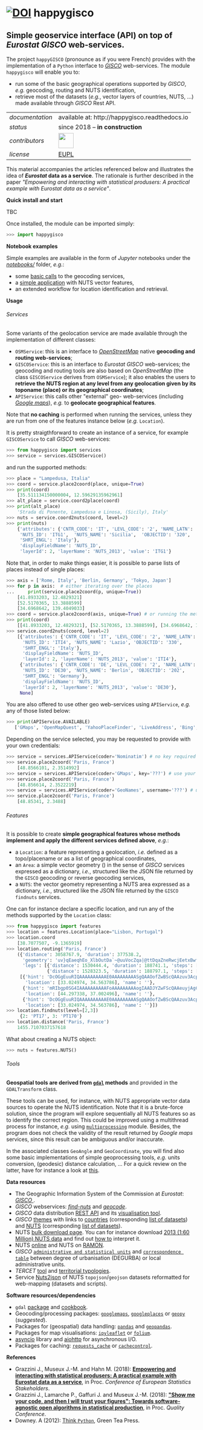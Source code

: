 [![DOI](https://zenodo.org/badge/125985870.svg)](https://zenodo.org/badge/latestdoi/125985870) 
happygisco
=========

Simple geoservice interface (API) on top of _Eurostat_ _GISCO_ web-services.
---

 The project `happyGISCO` (pronounce as if you were French) provides with the implementation of a `Python` interface to [_GISCO_](http://ec.europa.eu/eurostat/web/gisco) web-services. The module `happygisco` will enable you to:
 
 * run some of the basic geographical operations supported by _GISCO_, *e.g.* geocoding, routing and NUTS identification,
 * retrieve most of the datasets (*e.g.*, vector layers of countries, NUTS, ...) made available through _GISCO_ Rest API.

<table align="center">
    <tr> <td align="left"><i>documentation</i></td> <td align="left">available at: http://happygisco.readthedocs.io</td> </tr> 
    <tr> <td align="left"><i>status</i></td> <td align="left">since 2018 &ndash; <b>in construction</b></td></tr> 
    <tr> <td align="left"><i>contributors</i></td> 
    <td align="left" valign="middle">
<a href="https://github.com/gjacopo"><img src="https://github.com/gjacopo.png" width="40"></a>
</td> </tr> 
    <tr> <td align="left"><i>license</i></td> <td align="left"><a href="https://joinup.ec.europa.eu/sites/default/files/eupl1.1.-licence-en_0.pdfEUPL">EUPL</a> </td> </tr> 
</table>

This material accompanies the articles referenced below and illustrates the idea of **_Eurostat_ data as a service**. The rationale is further described in the paper _"Empowering and interacting with statistical produsers: A practical example with Eurostat data as a service"_.

**Quick install and start**

TBC

Once installed, the module can be imported simply:

```python
>>> import happygisco
```

<!-- .. ` ok, I just added that here for a clean editing of code blocks in Xcode... sorry this is useless! -->

**Notebook examples**

Simple examples are available in the form of _Jupyter_ notebooks under the [_notebooks/_](https://github.com/eurostat/happyGISCO/tree/master/notebooks) folder, *e.g.*:

* some [basic calls](http://nbviewer.jupyter.org/github/eurostat/happyGISCO/blob/master/notebooks/example_GISCO_services.ipynb) to the geocoding services,
* a [simple application](http://nbviewer.jupyter.org/github/eurostat/happyGISCO/blob/master/notebooks/example_GISCO_features.ipynb) with NUTS vector features,
* an extended workflow for location identification and retrieval. 

**Usage**

###### Services

Some variants of the geolocation service are made available through the implementation of different classes:

* `OSMService`:  this is an interface to [_OpenStreetMap_](https://www.openstreetmap.org)  native **geocoding and routing web-services**;
* `GISCOService`: this is an interface to _Eurostat_ _GISCO_ web-services; the geocoding and routing tools are also based on _OpenStreetMap_ (the class `GISCOService` derives from `OSMService`); it also enables the users to **retrieve the NUTS region at any level from any geolocation given by its toponame (place) or its geographical coordinates**;
* `APIService`: this calls other "external" geo- web-services (including  [_Google maps_](https://cloud.google.com/maps-platform/)), *e.g.* to **geolocate geographical features**.

Note that **no caching** is performed when running the services, unless they are run from one of the features instance below (*e.g.* `Location`).

It is pretty straigthforward to create an instance of a service, for example `GISCOService` to call _GISCO_ web-services:

```python
>>> from happygisco import services
>>> service = services.GISCOService()
```

<!-- .. ` -->
and run the supported methods:
 
```python
>>> place = "Lampedusa, Italia"
>>> coord = service.place2coord(place, unique=True)
>>> print(coord)
    [35.511134150000004, 12.59629135962961]
>>> alt_place = service.coord2place(coord)
>>> print(alt_place)
    'Strada di Ponente, Lampedusa e Linosa, (Sicily), Italy'
>>> nuts = service.coord2nuts(coord, level=2)
>>> print(nuts)
    {'attributes': {'CNTR_CODE': 'IT', 'LEVL_CODE': '2', 'NAME_LATN': 'Sicilia',
     'NUTS_ID': 'ITG1',  'NUTS_NAME': 'Sicilia',  'OBJECTID': '320',
     'SHRT_ENGL': 'Italy'},
     'displayFieldName': 'NUTS_ID',
     'layerId': 2, 'layerName': 'NUTS_2013', 'value': 'ITG1'}
```

 <!-- .. ` -->
Note that, in order to make things easier, it is possible to parse lists of places instead of single places: 
 
```python
>>> axis = ['Rome, Italy', 'Berlin, Germany', 'Tokyo, Japan']
>>> for p in axis:  # either iterating over the places
...     print(service.place2coord(p, unique=True))
    [41.8933203, 12.4829321]
    [52.5170365, 13.3888599]
    [34.6968642, 139.4049033]
>>> coord = service.place2coord(axis, unique=True) # or running the method for the whole list
>>> print(coord)
    [[41.8933203, 12.4829321], [52.5170365, 13.3888599], [34.6968642, 139.4049033]]
>>> service.coord2nuts(coord, level=2)
    [{'attributes': {'CNTR_CODE': 'IT', 'LEVL_CODE': '2', 'NAME_LATN': 'Lazio',
      'NUTS_ID': 'ITI4', 'NUTS_NAME': 'Lazio', 'OBJECTID': '330',
      'SHRT_ENGL': 'Italy'},
      'displayFieldName': 'NUTS_ID',
      'layerId': 2, 'layerName': 'NUTS_2013', 'value': 'ITI4'},
     {'attributes': {'CNTR_CODE': 'DE', 'LEVL_CODE': '2', 'NAME_LATN': 'Berlin',
      'NUTS_ID': 'DE30', 'NUTS_NAME': 'Berlin', 'OBJECTID': '202',
      'SHRT_ENGL': 'Germany'},
      'displayFieldName': 'NUTS_ID',
      'layerId': 2, 'layerName': 'NUTS_2013', 'value': 'DE30'},
     None]
```
 
<!-- .. ` -->
You are also offered to use other geo web-services using `APIService`, *e.g.* any of those listed below:

 ```python 
>>> print(APIService.AVAILABLE)
    ['GMaps', 'OpenMapQuest', 'YahooPlaceFinder', 'LiveAddress', 'Bing', 'GeoNames', 'GoogleV3', 'Nominatim', 'MapQuest'] 
```

<!-- .. ` -->
Depending on the service selected, you may be requested to provide with your own credentials:
 
```python 
>>> service = services.APIService(coder='Nominatim') # no key required
>>> service.place2coord('Paris, France')
    [48.8566101, 2.3514992]
>>> service = services.APIService(coder='GMaps', key='???') # use your own key here
>>> service.place2coord('Paris, France')
    [48.856614, 2.3522219]
>>> service = services.APIService(coder='GeoNames', username='???') # use your own username here
>>> service.place2coord('Paris, France')
    [48.85341, 2.3488]
```

<!-- .. ` -->
###### Features

It is possible to create **simple geographical features whose methods implement and apply the different services defined above**, *e.g.*:

* a `Location`: a feature representing a geolocation, *i.e.* defined as a topo/placename or as a list of geographical coordinates,
* an `Area`: a simple vector geometry () in the sense of _GISCO_ services expressed as a dictionary, *i.e.*, structured like the JSON file returned by the  `GISCO` geocoding or reverse geocoding services,
* a `NUTS`: the vector geometry representing a NUTS area expressed as a dictionary, *i.e.*, structured like the JSON file returned by the  `GISCO` `findnuts` services.

One can for instance declare a specific location, and run any of the methods supported by the `Location` class:

```python
>>> from happygisco import features
>>> location = features.Location(place="Lisbon, Portugal")
>>> location.coord
    [38.7077507, -9.1365919]
>>> location.routing('Paris, France')
    ({'distance': 3058767.9, 'duration': 377538.2,
      'geometry': 'uv}qEaeqhEo_XlbOutDa`~@uuVocZqa|@ttDqaZneRwcjEetxBwfYags@}_nAugsAmaYcmcApxCiiuDcvi@webB`dFeix@q}VqdvAfaj@greAtqEuwi@c~QmvqCuhZ}o`AzzVkv{@egOo|Vjf@avyCrlZocsFwo_@ef`DgdKkqQ{gPbkA{pUgwq@h{[s}`B`hJsgnBaq^oMetAkab@q~j@at~@hbd@yheAhmh@gad@vyz@dit@uxz@kjt@knh@lbd@ibd@xheAp~j@`t~@dtAjab@`q^nMahJrgnBe|[x}`BvqU`wq@nkPsgAt_KlnQdo_@r}_DwkZlksFkg@joyCdhOjzVk{V|f|@vhZph`Ab~Q`vqCsnEjpi@wdj@tyeAx|Vd`vA_cF~mx@~ui@tebB_yCtguD~aYjocAn`nAhgsAtfYrgs@pdjEbrxBhaZieR~a|@{tD`vV|cZ~}F`_}@nuUaaN',
      'legs': [{'distance': 1530444.4, 'duration': 188741.1, 'steps': [], 'summary': ''},
               {'distance': 1528323.5, 'duration': 188797.1, 'steps': [], 'summary': ''}]},
     [{'hint': 'DcOGgEuuRIQAAAAAAAAAAE0AAAAAAAAASgQAAOofZwBScQAAzuv3AcpmDwImok4CMZZ0_wAAAQEZfn5e',
       'location': [33.024974, 34.563786], 'name': ''},
      {'hint': 'mRIbgp0SG4IAAAAAAAAAAFoAAAAAAAAAogIAADJYZwFScQAAeuyjAgCdNAIifukCi-EjAAAAAQEZfn5e',
       'location': [44.297338, 37.002496], 'name': ''},
      {'hint': 'DcOGgEuuRIQAAAAAAAAAAE0AAAAAAAAASgQAAOofZwBScQAAzuv3AcpmDwLU3csCvrFGAAAAAQEZfn5e',
       'location': [33.024974, 34.563786], 'name': ''}])
>>> location.findnuts(level=[2,3])
     {2: 'PT17', 3: 'PT170'}
>>> location.distance('Paris, France')
    1455.7107037157618
```

<!-- .. ` -->
What about creating a NUTS object:

```python 
>>> nuts = features.NUTS()
```

<!-- .. ` -->
###### Tools

**Geospatial tools are derived from [`gdal`](http://gdal.org) methods** and provided in the `GDALTransform` class. 

These tools can be used, for instance, with NUTS appropriate vector data sources to operate the NUTS identification. Note that it is a brute-force solution, since the program will explore sequentially all NUTS features so as to identify the correct region. This could be improved using a multithread process for instance, _e.g._ using [`multiprocessing`](https://docs.python.org/3.4/library/multiprocessing.html?highlight=process) module. Besides, the program does not check the validity of the result returned by _Google maps_ services, since this result can be ambiguous and/or inaccurate.
 
In the associated classes `GeoAngle` and `GeoCoordinate`, you will find also some basic implementations of simple geoprocessing tools, *e.g.* units conversion, (geodesic) distance calculation, ... For a quick review on the latter, have for instance a look at [this](https://www.timeanddate.com/worldclock/distanceresult.html?p1=195&p2=133).

**<a name="Data"></a>Data resources**
 
* The Geographic Information System of the Commission at _Eurostat_: [_GISCO_ ](http://ec.europa.eu/eurostat/web/gisco/overview).
* _GISCO_ webservices: [_find-nuts_](http://europa.eu/webtools/rest/gisco/nuts/find-nuts.py) and [_geocode_](http://europa.eu/webtools/rest/gisco/api?).
* _GISCO_ data distribution [REST API](http://ec.europa.eu/eurostat/cache/GISCO/distribution/v2) and its [visualisation tool](http://ec.europa.eu/eurostat/cache/RCI).
* _GISCO_ [themes](http://ec.europa.eu/eurostat/cache/GISCO/distribution/v2/themes.json) with links to [countries](http://ec.europa.eu/eurostat/cache/GISCO/distribution/v2/countries/) (corresponding [list of datasets](http://ec.europa.eu/eurostat/cache/GISCO/distribution/v2/countries/datasets.json)) and [NUTS](http://ec.europa.eu/eurostat/cache/GISCO/distribution/v2/nuts/) (corresponding [list of datasets](http://ec.europa.eu/eurostat/cache/GISCO/distribution/v2/nuts/datasets.json)).
* NUTS [bulk download page](http://ec.europa.eu/eurostat/cache/GISCO/distribution/v2/nuts/download/). You can for instance download [2013 (1:60 Million) NUTS data](http://ec.europa.eu/eurostat/cache/GISCO/distribution/v2/nuts/download/ref-nuts-2013-60m.shp.zip) and find out [how to](http://ec.europa.eu/eurostat/documents/4311134/4366152/guidelines-geographic-data.pdf) interpret it.
* NUTS [online](http://ec.europa.eu/eurostat/web/regions-and-cities/overview) and NUTS on [RAMON](http://ec.europa.eu/eurostat/ramon/index.cfm?TargetUrl=DSP_PUB_WELC).
* _GISCO_ [`administrative and statistical units`](http://ec.europa.eu/eurostat/web/gisco/geodata/reference-data/administrative-units-statistical-units) and [`correspondence table`](http://ec.europa.eu/eurostat/ramon/miscellaneous/index.cfm?TargetUrl=DSP_DEGURBA) between degree of urbanisation (DEGURBA) or local administrative units. 
* _TERCET_ [tool](http://ec.europa.eu/eurostat/tercet) and [territorial typologies](http://ec.europa.eu/eurostat/web/nuts/tercet-territorial-typologies).
* Service [Nuts2json](https://github.com/eurostat/Nuts2json) of NUTS `topojson`/`geojson` datasets reformatted for web-mapping (datasets and scripts).
 
**<a name="Software"></a>Software resources/dependencies**

* `gdal` [package](https://pypi.python.org/pypi/GDAL) and [cookbook](https://pcjericks.github.io/py-gdalogr-cookbook/index.html).
* Geocoding/processing packages: [`googlemaps`](https://pypi.python.org/pypi/googlemaps/), [`googleplaces`](https://github.com/slimkrazy/python-google-places) or [`geopy`](https://github.com/geopy/geopy) (_suggested_).
* Packages for (geospatial) data handling: [`pandas`](http://pandas.pydata.org) and [`geopandas`](http://geopandas.org).
* Packages for map visualisations: [`ipyleaflet`](https://github.com/jupyter-widgets/ipyleaflet) or [`folium`](https://github.com/python-visualization/folium).
* [asyncio](https://docs.python.org/3/library/asyncio.html) library and [aiohttp](https://pypi.org/project/aiohttp/) for asynchronous I/O.
* Packages for caching: [`requests_cache`](https://pypi.python.org/pypi/requests-cache) or [`cachecontrol`](https://pypi.python.org/pypi/requests-cache). 

**<a name="References"></a>References**

* Grazzini J., Museux J.-M. and Hahn M. (2018): [**Empowering and interacting with statistical produsers: A practical example with Eurostat data as a service**](https://www.researchgate.net/publication/325973362_Empowering_and_interacting_with_statistical_produsers_a_practical_example_with_Eurostat_data_as_a_service), in Proc. _Conference of European Statistics Stakeholders_.
* Grazzini J., Lamarche P., Gaffuri J. and Museux J.-M. (2018): [**"Show me your code, and then I will trust your figures": Towards software-agnostic open algorithms in statistical production**](https://www.researchgate.net/publication/325320551_Show_me_your_code_and_then_I_will_trust_your_figures_Towards_software-agnostic_open_algorithms_in_statistical_production), in Proc.  _Quality Conference_.
* Downey. A (2012): [Think `Python`](http://www.greenteapress.com/thinkpython/thinkpython.pdf), Green Tea Press.

